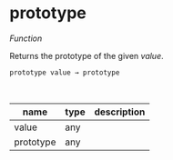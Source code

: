 # prototype

_Function_

Returns the prototype of the given _value_.

<pre><code>prototype value &rarr; prototype</code></pre>
<br>

| name | type | description |
|------|------|-------------|
|value|any||
|prototype|any||


